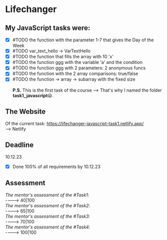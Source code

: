 # Lifechanger

## My JavaScript tasks were:
- [x] #TODO the function with the parameter 1-7 that gives the Day of the Week <br>
- [x] #TODO var_text_hello -> VarTextHello <br>
- [x] #TODO the function that fills the array with 10 'x' <br>
- [x] #TODO the function ggg with the variable 'a' and the condition <br>
- [x] #TODO the function ggg with 2 parameters: 2 anonymous funcs <br>
- [x] #TODO the function with the 2 array comparisons: true/false <br>
- [x] #TODO the function -> array -> subarray with the fixed size <br><br>
**P.S.** This is the first task of the course --> That's why I named the folder **task1_javascript**😃.

## The Website
Of the current task:
https://lifechanger-javascript-task1.netlify.app/
<br />
--> Netlify

## Deadline
10.12.23 <br />

- [x] Done 100% of all requirements by 10.12.23
## Assessment
_The mentor's assessment of the #Task1_: <br>
----> 40|100 <br>
_The mentor's assessment of the #Task2_: <br>
----> 65|100 <br>
_The mentor's assessment of the #Task3_: <br>
----> 70|100 <br>
_The mentor's assessment of the #Task4_: <br>
----> 100|100
